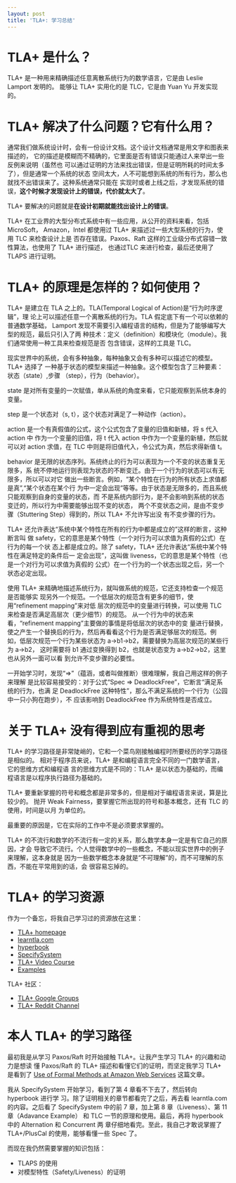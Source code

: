 ```yaml
---
layout: post
title: 'TLA+: 学习总结'
---
```


# TLA+ 是什么？

TLA+ 是一种用来精确描述任意离散系统行为的数学语言，它是由 Leslie Lamport 发明的。
能够让 TLA+ 实用化的是 TLC，它是由 Yuan Yu 开发实现的。

# TLA+ 解决了什么问题？它有什么用？

通常我们做系统设计时，会有一份设计文档。这个设计文档通常是用文字和图表来描述的，
它的描述是模糊而不精确的，它里面是否有错误只能通过人来举出一些反例来说明（虽然也
可以通过证明的方法来找出错误，但是证明所耗的时间太多了），但是通常一个系统的状态
空间太大，人不可能想到系统的所有行为，那么也就找不出错误来了。这种系统通常只能在
实现时或者上线之后，才发现系统的错误，**这个时候才发现设计上的错误，代价就太大了**。

TLA+ 要解决的问题就是**在设计初期就能找出设计上的错误**。

TLA+ 在工业界的大型分布式系统中有一些应用，从公开的资料来看，包括 MicroSoft，
Amazon，Intel 都使用过 TLA+ 来描述过一些大型系统的行为，使用 TLC 来检查设计上是
否存在错误。Paxos、Raft 这样的工业级分布式容错一致性算法，也使用了 TLA+ 进行描述，
也通过TLC 来进行检查，最后还使用了 TLAPS 进行证明。

# TLA+ 的原理是怎样的？如何使用？

TLA+ 是建立在 TLA 之上的。TLA(Temporal Logical of Action)是“行为时序逻辑”，理
论上可以描述任意一个离散系统的行为。TLA 假定底下有一个可以依赖的普通数学基础，
Lamport 发现不需要引入编程语言的结构，但是为了能够编写大型的规范，最后只引入了两
种技术：定义（definition）和模块化（module）。我们通常使用一种工具来检查规范是否
包含错误，这样的工具是 TLC。

现实世界中的系统，会有多种抽象，每种抽象又会有多种可以描述它的模型。TLA+ 选择了
一种基于状态的模型来描述一种抽象。这个模型包含了三种要素：状态（state）,步骤
（step），行为（behavior）。

state 是对所有变量的一次赋值，单从系统的角度来看，它只能观察到系统本身的变量。  

step 是一个状态对（s, t），这个状态对满足了一种动作（action）。  

action 是一个有真假值的公式，这个公式包含了变量的旧值和新植，将 s 代入 action 中
作为一个变量的旧值，将 t 代入 action 中作为一个变量的新植，然后就可以对 action
求值，在 TLC 中则是将旧值代入，令公式为真，然后求得新值 t。  

behavior 是无限的状态序列。系统终止的行为可以表现为一个不变的状态重复无限多，系
统不停地运行则表现为状态的不断变迁。由于一个行为的状态可以有无限多，所以可以对它
做出一些断言。例如，“某个特性在行为的所有状态上求值都是真”,“某个状态在某个行
为中一定会出现”等等。由于状态是无限多的，而且系统只能观察到自身的变量的状态，而
不是系统内部行为，是不会影响到系统的状态变迁的，所以行为中需要能够出现不变的状态，
两个不变状态之间，是由不变步骤（Stuttering Step）得到的，所以 TLA+ 不允许写出没
有不变步骤的行为。

TLA+ 还允许表达“系统中某个特性在所有的行为中都是成立的”这样的断言，这种断言叫
做 safety，它的意思是某个特性（一个对行为可以求值为真假的公式）在行为的每一个状
态上都是成立的。除了 safety，TLA+ 还允许表达“系统中某个特性在满足特定的条件后一
定会出现”，这叫做 liveness，它的意思是某个特性（也是一个对行为可以求值为真假的
公式）在一个行为的一个状态出现之后，另一个状态必定出现。

使用 TLA+ 来精确地描述系统行为，就叫做系统的规范，它还支持检查一个规范是否能够实
现另外一个规范。一个低层次的规范含有更多的细节，使用“refinement mapping”来对低
层次的规范中的变量进行转换，可以使用 TLC 来检查是否满足高层次（更少细节）的规范。
从一个行为中的状态来看，“refinement mapping”主要做的事情是将低层次的状态中的变
量进行替换，使之产生一个替换后的行为，然后再看看这个行为是否满足够层次的规范。例
如，低层次规范一个行为某些状态为 a->b1->b2，需要替换为高层次规范的某些行为 a->b2，
这时需要将 b1 通过变换得到 b2，也就是状态变为 a->b2->b2，这里也从另外一面可以看
到允许不变步骤的必要性。

一开始学习时，发现“=>”（蕴涵，或者叫做推断）很难理解，我自己用这样的例子来理解
是比较容易接受的：对于公式“Spec => DeadlockFree”，它断言“满足系统的行为，也满
足 DeadlockFree 这种特性”，那么不满足系统的一个行为（公园中一只小狗在跑步），不
应该影响到 DeadlockFree 作为系统特性是否成立。

# 关于 TLA+ 没有得到应有重视的思考

TLA+ 的学习路径是非常陡峭的，它和一个菜鸟刚接触编程时所要经历的学习路径是相似的。
相对于程序员来说，TLA+ 是和编程语言完全不同的一门数学语言，它的思维方式和编程语
言的思维方式是不同的：TLA+ 是以状态为基础的，而编程语言是以程序执行路径为基础的。

TLA+ 要重新掌握的符号和概念都是非常多的，但是相对于编程语言来说，算是比较少的。
抛开 Weak Fairness，要掌握它所出现的符号和基本概念，还有 TLC 的使用，时间是以月
为单位的。

最重要的原因是，它在实际的工作中不是必须要求掌握的。

TLA+ 的不流行和数学的不流行有一定的关系，那么数学本身一定是有它自己的原因，才会
导致它不流行。个人觉得数学中的一些概念，不能以现实世界中的例子来理解，这本身就是
因为一些数学概念本身就是“不可理解”的，而不可理解的东西，不能在平常用到的话，会
很容易忘掉的。

# TLA+ 的学习资源

作为一个备忘，将我自己学习过的资源放在这里：

* [TLA+ homepage][homepage]
* [learntla.com][learntla]
* [hyperbook][hyperbook]
* [SpecifySystem][SpecifySystem]
* [TLA+ Video Course][course]
* [Examples][examples]

TLA+ 社区：

* [TLA+ Google Groups][groups]
* [TLA+ Reddit Channel][reddit]

[homepage]: http://lamport.azurewebsites.net/tla/tla.html
[learntla]: https://www.learntla.com
[hyperbook]: http://lamport.azurewebsites.net/tla/hyperbook.html
[SpecifySystem]: http://lamport.azurewebsites.net/tla/book.html
[course]: http://lamport.azurewebsites.net/video/videos.html
[groups]: https://groups.google.com/forum/?fromgroups#!forum/tlaplus
[reddit]: https://www.reddit.com/r/tlaplus
[examples]: https://github.com/tlaplus/Examples

# 本人 TLA+ 的学习路径

最初我是从学习 Paxos/Raft 时开始接触 TLA+。让我产生学习 TLA+ 的兴趣和动力是想读
懂 Paxos/Raft 的 TLA+ 描述和看懂它们的证明，而坚定我学习 TLA+ 是看到了
[Use of Formal Methods at Amazon Web Services][amazon_tla] 这篇文章。

[amazon_tla]: http://lamport.azurewebsites.net/tla/formal-methods-amazon.pdf

我从 SpecifySystem 开始学习，看到了第 4 章看不下去了，然后转向 hyperbook 进行学
习。除了证明相关的章节都看完了之后，再去看 learntla.com 的内容。之后看了
SpecifySystem 中的前 7 章，加上第 8 章（Liveness）、第 11 章（Adavance Example）
和 TLC 一节的原理和使用。最后，再将 hyperbook 中的 Alternation 和 Concurrent 两
章仔细地看完。至此，我自己才敢说掌握了 TLA+/PlusCal 的使用，能够看懂一些 Spec 了。

而现在我仍然需要掌握的知识包括：

* TLAPS 的使用
* 对模型特性（Safety/Liveness）的证明
